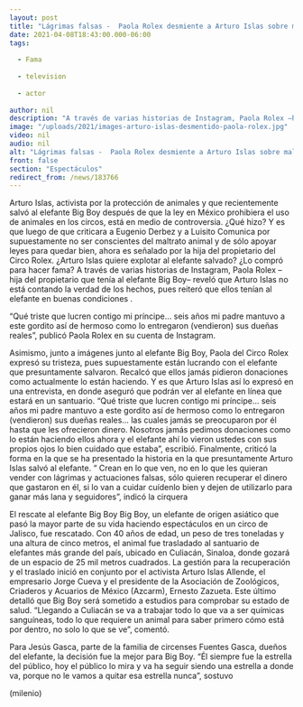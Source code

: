 ```yaml
---
layout: post
title: "Lágrimas falsas -  Paola Rolex desmiente a Arturo Islas sobre maltrato a elefante 'Big Boy'"
date: 2021-04-08T18:43:00.000-06:00
tags:
  
  - Fama
  
  - television
  
  - actor
  
author: nil
description: "A través de varias historias de Instagram, Paola Rolex –hija del propietario que tenía al elefante Big Boy– reveló que Arturo Islas no está contando la verdad de los hechos: ¿mintió? Esto sabemos. "
image: "/uploads/2021/images-arturo-islas-desmentido-paola-rolex.jpg"
video: nil
audio: nil
alt: "Lágrimas falsas -  Paola Rolex desmiente a Arturo Islas sobre maltrato a elefante 'Big Boy'"
front: false
section: "Espectáculos"
redirect_from: /news/183766
---
```


Arturo Islas, activista por la protección de animales y que recientemente salvó al elefante Big Boy después de que la ley en México prohibiera el uso de animales en los circos, está en medio de controversia. ¿Qué hizo? Y es que luego de que criticara a Eugenio Derbez y a Luisito Comunica por supuestamente no ser conscientes del maltrato animal y de sólo apoyar leyes para quedar bien, ahora es señalado por la hija del propietario del Circo Rolex. ¿Arturo Islas quiere explotar al elefante salvado? ¿Lo compró para hacer fama? A través de varias historias de Instagram, Paola Rolex –hija del propietario que tenía al elefante Big Boy– reveló que Arturo Islas no está contando la verdad de los hechos, pues reiteró que ellos tenían al elefante en buenas condiciones .

“Qué triste que lucren contigo mi príncipe… seis años mi padre mantuvo a este gordito así de hermoso como lo entregaron (vendieron) sus dueñas reales”, publicó Paola Rolex en su cuenta de Instagram. 

Asimismo, junto a imágenes junto al elefante Big Boy, Paola del Circo Rolex expresó su tristeza, pues supuestamente están lucrando con el elefante que presuntamente salvaron. Recalcó que ellos jamás pidieron donaciones como actualmente lo están haciendo. Y es que Arturo Islas así lo expresó en una entrevista, en donde aseguró que podrán ver al elefante en línea que estará en un santuario. “Qué triste que lucren contigo mi príncipe… seis años mi padre mantuvo a este gordito así de hermoso como lo entregaron (vendieron) sus dueñas reales… las cuales jamás se preocuparon por él hasta que les ofrecieron dinero. Nosotros jamás pedimos donaciones como lo están haciendo ellos ahora y el elefante ahí lo vieron ustedes con sus propios ojos lo bien cuidado que estaba”, escribió. 
Finalmente, criticó la forma en la que se ha presentado la historia en la que presuntamente Arturo Islas salvó al elefante. “ Crean en lo que ven, no en lo que les quieran vender con lágrimas y actuaciones falsas, sólo quieren recuperar el dinero que gastaron en él, si lo van a cuidar cuídenlo bien y dejen de utilizarlo para ganar más lana y seguidores”, indicó la cirquera 

El rescate al elefante Big Boy Big Boy, un elefante de origen asiático que pasó la mayor parte de su vida haciendo espectáculos en un circo de Jalisco, fue rescatado. Con 40 años de edad, un peso de tres toneladas y una altura de cinco metros, el animal fue trasladado al santuario de elefantes más grande del país, ubicado en Culiacán, Sinaloa, donde gozará de un espacio de 25 mil metros cuadrados. La gestión para la recuperación y el traslado inició en conjunto por el activista Arturo Islas Allende, el empresario Jorge Cueva y el presidente de la Asociación de Zoológicos, Criaderos y Acuarios de México (Azcarm), Ernesto Zazueta. Este último detalló que Big Boy será sometido a estudios para comprobar su estado de salud.  “Llegando a Culiacán se va a trabajar todo lo que va a ser químicas sanguíneas, todo lo que requiere un animal para saber primero cómo está por dentro, no solo lo que se ve”, comentó. 

Para Jesús Gasca, parte de la familia de circenses Fuentes Gasca, dueños del elefante, la decisión fue la mejor para Big Boy.  “Él siempre fue la estrella del público, hoy el público lo mira y va ha seguir siendo una estrella a donde va, porque no le vamos a quitar esa estrella nunca”, sostuvo 

(milenio)